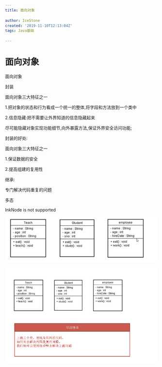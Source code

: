 ```yaml
---
title: 面向对象

author: IceStone
created: '2019-11-10T12:13:04Z'
tags: Java基础

---
```


# 面向对象

面向对象

封装

面向对象三大特征之一

1.把对象的状态和行为看成一个统一的整体,将字段和方法放到一个类中

2.信息隐藏:把不需要让外界知道的信息隐藏起来

尽可能隐藏对象实现功能细节,向外暴露方法,保证外界安全访问功能;


封装的好处:

面向对象三大特征之一

1.保证数据的安全

2.提高组建的复用性

继承:

专门解决代码重复的问题

多态

InkNode is not supported

![](images/5b0151ab-12ae-4007-b5a9-ac8fb70ad466.png)  

![](images/69c0ae9d-2009-4bc9-a989-c3d507c1be41.png)
